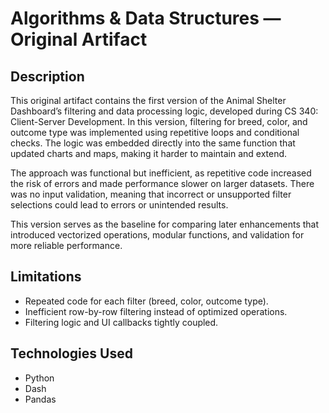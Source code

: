 # Algorithms & Data Structures — Original Artifact

## Description

This original artifact contains the first version of the Animal Shelter Dashboard’s filtering and data processing logic, developed during CS 340: Client-Server Development. In this version, filtering for breed, color, and outcome type was implemented using repetitive loops and conditional checks. The logic was embedded directly into the same function that updated charts and maps, making it harder to maintain and extend.

The approach was functional but inefficient, as repetitive code increased the risk of errors and made performance slower on larger datasets. There was no input validation, meaning that incorrect or unsupported filter selections could lead to errors or unintended results.

This version serves as the baseline for comparing later enhancements that introduced vectorized operations, modular functions, and validation for more reliable performance.


## Limitations
- Repeated code for each filter (breed, color, outcome type).
- Inefficient row-by-row filtering instead of optimized operations.
- Filtering logic and UI callbacks tightly coupled.

## Technologies Used
- Python
- Dash
- Pandas

